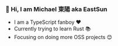 ### 👋 Hi, I am Michael 東陽 aka EastSun

- I am a TypeScript fanboy ❤️
- Currently trying to learn Rust 📚
- Focusing on doing more OSS projects 😊
